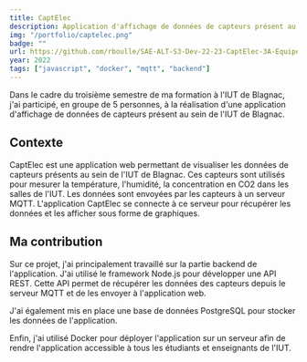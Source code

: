 ```yaml
---
title: CaptElec
description: Application d'affichage de données de capteurs présent au sein de l'IUT de Blagnac
img: "/portfolio/captelec.png"
badge: ""
url: https://github.com/rboulle/SAE-ALT-S3-Dev-22-23-CaptElec-3A-Equipe-2
year: 2022
tags: ["javascript", "docker", "mqtt", "backend"]
---
```

Dans le cadre du troisième semestre de ma formation à l'IUT de Blagnac, j'ai participé, en groupe de 5 personnes, à la réalisation d'une application d'affichage de données de capteurs présent au sein de l'IUT de Blagnac.

## Contexte

CaptElec est une application web permettant de visualiser les données de capteurs présents au sein de l'IUT de Blagnac. Ces capteurs sont utilisés pour mesurer la température, l'humidité, la concentration en CO2 dans les salles de l'IUT. Les données sont envoyées par les capteurs à un serveur MQTT. L'application CaptElec se connecte à ce serveur pour récupérer les données et les afficher sous forme de graphiques.

## Ma contribution

Sur ce projet, j'ai principalement travaillé sur la partie backend de l'application. J'ai utilisé le framework Node.js pour développer une API REST. Cette API permet de récupérer les données des capteurs depuis le serveur MQTT et de les envoyer à l'application web.

J'ai également mis en place une base de données PostgreSQL pour stocker les données de l'application.

Enfin, j'ai utilisé Docker pour déployer l'application sur un serveur afin de rendre l'application accessible à tous les étudiants et enseignants de l'IUT.
